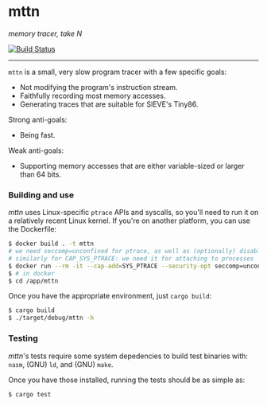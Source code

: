 mttn
====

*memory tracer, take N*

[![Build Status](https://github.com/trailofbits/mttn/workflows/CI/badge.svg)](https://github.com/trailofbits/mttn/actions?query=workflow%3ACI)

---

`mttn` is a small, very slow program tracer with a few specific goals:

* Not modifying the program's instruction stream.
* Faithfully recording most memory accesses.
* Generating traces that are suitable for SIEVE's Tiny86.

Strong anti-goals:
* Being fast.

Weak anti-goals:

* Supporting memory accesses that are either variable-sized or larger than 64 bits.

### Building and use

*mttn* uses Linux-specific `ptrace` APIs and syscalls, so you'll need to run it on a relatively
recent Linux kernel. If you're on another platform, you can use the Dockerfile:

```bash
$ docker build . -t mttn
# we need seccomp=unconfined for ptrace, as well as (optionally) disabling ASLR
# similarly for CAP_SYS_PTRACE: we need it for attaching to processes
$ docker run --rm -it --cap-add=SYS_PTRACE --security-opt seccomp=unconfined -v $(pwd):/app/mttn mttn
$ # in docker
$ cd /app/mttn
```

Once you have the appropriate environment, just `cargo build`:

```bash
$ cargo build
$ ./target/debug/mttn -h
```

### Testing

*mttn*'s tests require some system depedencies to build test binaries with:
`nasm`, (GNU) `ld`, and (GNU) `make`.

Once you have those installed, running the tests should be as simple as:

```bash
$ cargo test
```
